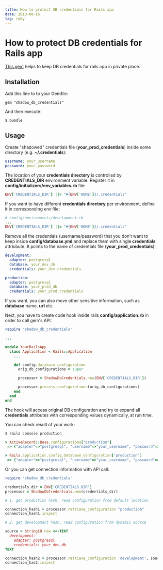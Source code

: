 ```yaml
---
title: How to protect DB credentials for Rails app
date: 2013-08-16
tag: ruby
---
```



# How to protect DB credentials for Rails app

[This gem](shadow_db_credentials) helps to keep DB credentials for rails app in private place.

## Installation

Add this line to to your Gemfile:

    gem "shadow_db_credentials"

And then execute:

    $ bundle

## Usage

Create "shadowed" credentials file (**your\_prod\_credentials**) inside some directory (e.g. **~/.credentials**):

```yml
username: your_username
password: your_password
```

The location of your **credentials directory** is controlled by **CREDENTIALS_DIR** environment
variable. Register it in **config/initializers/env_variables.rb** file:

```ruby
ENV['CREDENTIALS_DIR'] ||= "#{ENV['HOME']}/.credentials"
```

If you want to have different **credentials directory** per environment, define it in corresponding env file:

```ruby
# config/environments/development.rb
...
ENV['CREDENTIALS_DIR'] ||= "#{ENV['HOME']}/.credentials"
```

Remove all the credentials (username/password) that you don't want to keep inside **config/database.yml**
and replace them with single **credentials** attriubute. It points to the name of credentials file
(**your\_prod\_credentials**):

```yml
development:
  adapter: postgresql
  database: your_dev_db
  credentials: your_dev_credentials

production:
  adapter: postgresql
  database: your_prod_db
  credentials: your_prod_credentials
```

If you want, you can also move other sensitive information, such as **database** name, **url** etc.

Next, you have to create code hook inside rails **config/application.rb** in order to call gem's API:

```ruby
require 'shadow_db_credentials'

...

module YourRailsApp
  class Application < Rails::Application
    ...

    def config.database_configuration
      orig_db_configurations = super

      processor = ShadowDbCredentials.new(ENV['CREDENTIALS_DIR'])

      processor.process_configurations(orig_db_configurations)
    end
  end
end
```

The hook will access original DB configuration and try to expand all **credentials** attributes
with corresponding values dynamically, at run time.

You can check result of your work:

```bash
$ rails console production
```

```ruby
> ActiveRecord::Base.configurations["production"]
 => {"adapter"=>"postgresql", "username"=>"your_username", "password"=>"your_password"}

> Rails.application.config.database_configuration['production']
 => {"adapter"=>"postgresql", "username"=>"your_username", "password"=>"your_password"}
```

Or you can get connection information with API call:

```ruby
require 'shadow_db_credentials'

credentials_dir = ENV['CREDENTIALS_DIR']
processor = ShadowDbCredentials.new(credentials_dir)

# 1. get production hash, read configuration from default location

connection_hash1 = processor.retrieve_configuration "production"
connection_hash1.inspect

# 2. get development hash, read configuration from dynamic source

source = StringIO.new <<-TEXT
  development:
    adapter: postgresql
    credentials: your_dev_db
TEXT

connection_hash2 = processor.retrieve_configuration 'development', source
connection_has2.inspect
```

[shadow_db_credentials]: https://github.com/shvets/shadow_db_credentials